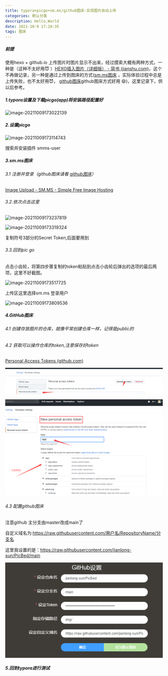 ```yaml
---
title: typora+picgo+sm.ms/github图床-实现图片自动上传
categories: 默认分类
description: Hello,World 
date: 2021-10-9 17:28:35
tags: 图床
---
```


##### 前提

使用hexo + github.io 上传图片时图片显示不出来，经过摸索大概有两种方式，一种是（这种不太好用:smiling_imp: ）[HEXO插入图片（详细版） - 简书 (jianshu.com)](https://www.jianshu.com/p/f72aaad7b852)，这个不再做记录，另一种是通过上传到图床的方式([sm.ms图床](#smms) ，实际体验过程中总是上传失败，也不太好用:smiling_imp:， [github图床](#github)github图床方式好用 :smile:)，这里记录下，供以后参考。

##### 1.typora设置及下载picgo(app)将安装路径配置好

![image-20211009173022139](https://i.loli.net/2021/10/09/mMWPk39tbus5xNy.png)

##### 2.设置picgo

![image-20211009173114743](https://i.loli.net/2021/10/09/97OahGgjJsDZlnz.png)

搜索并安装插件 smms-user 

##### 3.<span id="smms">sm.ms图床</span>

###### 3.1 注册并登录（github图床请看 [github图床](#github)）

[Image Upload - SM.MS - Simple Free Image Hosting](https://sm.ms/)

###### 3.2.依次点击这里

![image-20211009173237819](https://i.loli.net/2021/10/09/wkUvzuFdRSK3lTb.png)

![image-20211009173319324](https://i.loli.net/2021/10/09/6hPsiwQbVKpcCnv.png)

复制符号3部分的Secret Token,后面要用到

###### 3.3.回到pic go

点击小齿轮，将第四步骤复制的token粘贴到点击小齿轮后弹出的选项的最后两项，这里不好截图。

![image-20211009173517725](https://i.loli.net/2021/10/09/5krFpCQZfYtn4Rw.png)

上传区这里选择sm.ms 登录用户

![image-20211009173809536](https://i.loli.net/2021/10/09/YUlXyhHFnCORoWZ.png)

##### 4.<span id="github">GitHub图床</span>

###### 4.1 创建存放图片的仓库，就像平常创建仓库一样，记得是public的

###### 4.2 获取可以操作仓库的token,注意保存好token

[Personal Access Tokens (github.com)](https://github.com/settings/tokens)

![image-20211214200455845](https://raw.githubusercontent.com/jianlong-sun/PicBed/main/img/202112142004894.png)



![img](https://raw.githubusercontent.com/jianlong-sun/PicBed/main/img/202112142005969.png)

###### 4.3 配置github图床

注意github 主分支由master改成main了

自定义域名为:https://raw.githubusercontent.com/用户名/RepositoryName/分支名

这里我设置的是：https://raw.githubusercontent.com/jianlong-sun/PicBed/main

![image-20211214200646536](https://raw.githubusercontent.com/jianlong-sun/PicBed/main/img/202112142006581.png)

##### 5.回到typora进行测试
